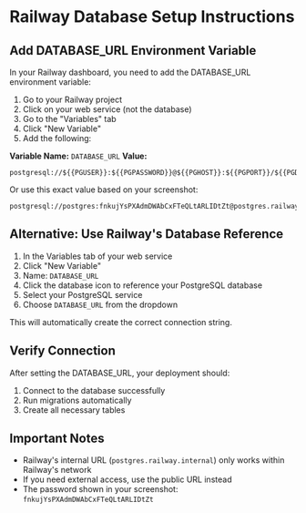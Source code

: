 # Railway Database Setup Instructions

## Add DATABASE_URL Environment Variable

In your Railway dashboard, you need to add the DATABASE_URL environment variable:

1. Go to your Railway project
2. Click on your web service (not the database)
3. Go to the "Variables" tab
4. Click "New Variable"
5. Add the following:

**Variable Name:** `DATABASE_URL`
**Value:**
```
postgresql://${{PGUSER}}:${{PGPASSWORD}}@${{PGHOST}}:${{PGPORT}}/${{PGDATABASE}}
```

Or use this exact value based on your screenshot:
```
postgresql://postgres:fnkujYsPXAdmDWAbCxFTeQLtARLIDtZt@postgres.railway.internal:5432/railway
```

## Alternative: Use Railway's Database Reference

1. In the Variables tab of your web service
2. Click "New Variable"
3. Name: `DATABASE_URL`
4. Click the database icon to reference your PostgreSQL database
5. Select your PostgreSQL service
6. Choose `DATABASE_URL` from the dropdown

This will automatically create the correct connection string.

## Verify Connection

After setting the DATABASE_URL, your deployment should:
1. Connect to the database successfully
2. Run migrations automatically
3. Create all necessary tables

## Important Notes

- Railway's internal URL (`postgres.railway.internal`) only works within Railway's network
- If you need external access, use the public URL instead
- The password shown in your screenshot: `fnkujYsPXAdmDWAbCxFTeQLtARLIDtZt`